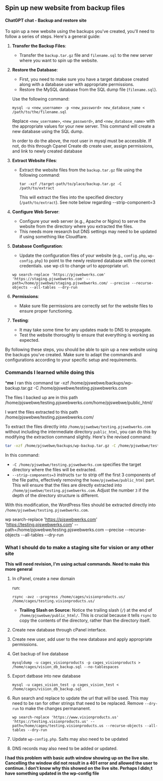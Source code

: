 ## Spin up new website from backup files

#### ChatGPT chat - Backup and restore site

To spin up a new website using the backups you've created, you'll need to follow a series of steps. Here's a general guide:

1. **Transfer the Backup Files**:
   - Transfer the `backup.tar.gz` file and `filename.sql` to the new server where you want to spin up the website.

2. **Restore the Database**:
   - First, you need to make sure you have a target database created along with a database user with appropriate permissions.
   - Restore the MySQL database from the SQL dump file (`filename.sql`). 
   
   Use the following command:
     ```
     mysql -u <new_username> -p <new_password> new_database_name < /path/to/the/filename.sql
     ```
     Replace `<new_username>`, `<new_password>`, and `<new_database_name>` with the appropriate values for your new server. This command will create a new database using the SQL dump.

    In order to do the above, the root user in mysql must be accessible. If not, do this through Cpanel
    Create db
    create user, assign permissions, and link to newly created database

3. **Extract Website Files**:
   - Extract the website files from the `backup.tar.gz` file using the following command:
     ```
     tar -xzf /target-path/to/place/backup.tar.gz -C /path/to/extract
     ```
     This will extract the files into the specified directory (`/path/to/extract`). See note below regarding --strip-component=3

4. **Configure Web Server**:
   - Configure your web server (e.g., Apache or Nginx) to serve the website from the directory where you extracted the files.
   - This needs more research but DNS settings may need to be updated if using something like Cloudflare. 

5. **Database Configuration**:
   - Update the configuration files of your website (e.g., `config.php`, `wp-config.php`) to point to the newly restored database with the correct credentials.
   use wp cli to change url to appropriate url. 
   ```
   wp search-replace 'https://pjswebwerks.com' 'https://staging.pjswebwerks.com' --path=/home/pjswebwe/staging.pjswebwerks.com/ --precise --recurse-objects --all-tables --dry-run
   ```


6. **Permissions**:
   - Make sure file permissions are correctly set for the website files to ensure proper functioning.

7. **Testing**:
   - It may take some time for any updates made to DNS to propagate. 
   - Test the website thoroughly to ensure that everything is working as expected.

By following these steps, you should be able to spin up a new website using the backups you've created. Make sure to adapt the commands and configurations according to your specific setup and requirements.

### Commands I learned while doing this

***me** I ran this command
tar -xzf /home/pjswebwe/backups/wp-backup.tar.gz -C /home/pjswebwe/testing.pjswebwerks.com

The files I backed up are in this path
/home/pjswebwe/testing.pjswebwerks.com/home/pjswebwe/public_html/<wordpressfiles>

I want the files extracted to this path
/home/pjswebwe/testing.pjswebwerks.com/<wordpressfiles>

To extract the files directly into `/home/pjswebwe/testing.pjswebwerks.com` without including the intermediate directory `public_html`, you can do this by modifying the extraction command slightly. Here's the revised command:

```bash
tar -xzf /home/pjswebwe/backups/wp-backup.tar.gz -C /home/pjswebwe/testing.pjswebwerks.com --strip-components=3
```

In this command:

- `-C /home/pjswebwe/testing.pjswebwerks.com` specifies the target directory where the files will be extracted.
- `--strip-components=3` instructs `tar` to strip off the first 3 components of the file paths, effectively removing the `home/pjswebwe/public_html` part. This will ensure that the files are directly extracted into `/home/pjswebwe/testing.pjswebwerks.com`. Adjust the number `3` if the depth of the directory structure is different. 

With this modification, the WordPress files should be extracted directly into `/home/pjswebwe/testing.pjswebwerks.com`.

wp search-replace 'https://pjswebwerks.com' 'https://testing.pjswebwerks.com' --path=/home/pjswebwe/testing.pjswebwerks.com --precise --recurse-objects --all-tables --dry-run

### What I should do to make a staging site for vision or any other site

**This will need revision, I'm using actual commands. Need to make this more general**

1. In cPanel, create a new domain

    run:
    ```shell
    rsync -avz --progress /home/cages/visionproducts.us/ /home/cages/testing.visionproducts.us/
    ```
   - **Trailing Slash on Source:** Notice the trailing slash (`/`) at the end of `/home/pjswebwe/public_html/`. This is crucial because it tells `rsync` to copy the contents of the directory, rather than the directory itself.

2. Create new database through cPanel interface. 
3. Create new user, add user to the new database and apply appropriate permissions.

4. Get backup of live database
    ```
    mysqldump -u cages_visionproducts -p cages_visionproducts > /home/cages/vision_db_backup.sql --no-tablespaces
    ```
5. Export datbase into new database
    ```shell
    mysql -u cages_vision_test -p cages_vision_test < /home/cages/vision_db_backup.sql
    ```
6. Run search and replace to update the url that will be used. This may need to be ran for other strings that need to be replaced. Remove `--dry-run` to make the changes permananent. 
    ```
    wp search-replace 'https://www.visionproducts.us' 'https://testing.visionproducts.us' --path=/home/cages/testing.visionproducts.us --recurse-objects --all-tables --dry-run
    ```
7. Update `wp-config.php`. Salts may also need to be updated
8. DNS records may also need to be added or updated.

**I had this problem with basic auth window showing up on the live site. Cancelling the window did not result in a 401 error and allowed the user to continue. I don't know why this showed on the live site. Perhaps I didn;t have something updated in the wp-config file**